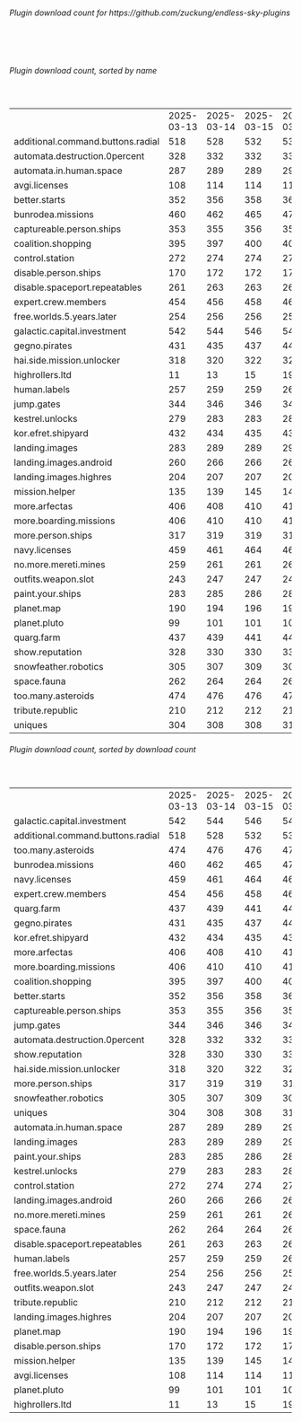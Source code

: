 <h6>Plugin download count for https://github.com/zuckung/endless-sky-plugins</h6><br>
<br>
<h6>Plugin download count, sorted by name</h6><sub><sup><br>
<table>
	<tr>
		<td></td>
		<td>2025-03-13</td>
		<td>2025-03-14</td>
		<td>2025-03-15</td>
		<td>2025-03-16</td>
		<td>2025-03-17</td>
		<td>2025-03-18</td>
		<td>2025-03-19</td>
		<td>today +</td>
	</tr>
	<tr>
		<td>additional.command.buttons.radial</td>
		<td>518</td>
		<td>528</td>
		<td>532</td>
		<td>536</td>
		<td>544</td>
		<td>547</td>
		<td>547</td>
		<td></td>
	</tr>
	<tr>
		<td>automata.destruction.0percent</td>
		<td>328</td>
		<td>332</td>
		<td>332</td>
		<td>336</td>
		<td>342</td>
		<td>342</td>
		<td>342</td>
		<td></td>
	</tr>
	<tr>
		<td>automata.in.human.space</td>
		<td>287</td>
		<td>289</td>
		<td>289</td>
		<td>291</td>
		<td>297</td>
		<td>297</td>
		<td>297</td>
		<td></td>
	</tr>
	<tr>
		<td>avgi.licenses</td>
		<td>108</td>
		<td>114</td>
		<td>114</td>
		<td>118</td>
		<td>124</td>
		<td>126</td>
		<td>126</td>
		<td></td>
	</tr>
	<tr>
		<td>better.starts</td>
		<td>352</td>
		<td>356</td>
		<td>358</td>
		<td>361</td>
		<td>365</td>
		<td>365</td>
		<td>365</td>
		<td></td>
	</tr>
	<tr>
		<td>bunrodea.missions</td>
		<td>460</td>
		<td>462</td>
		<td>465</td>
		<td>472</td>
		<td>476</td>
		<td>476</td>
		<td>476</td>
		<td></td>
	</tr>
	<tr>
		<td>captureable.person.ships</td>
		<td>353</td>
		<td>355</td>
		<td>356</td>
		<td>358</td>
		<td>364</td>
		<td>364</td>
		<td>364</td>
		<td></td>
	</tr>
	<tr>
		<td>coalition.shopping</td>
		<td>395</td>
		<td>397</td>
		<td>400</td>
		<td>402</td>
		<td>404</td>
		<td>404</td>
		<td>404</td>
		<td></td>
	</tr>
	<tr>
		<td>control.station</td>
		<td>272</td>
		<td>274</td>
		<td>274</td>
		<td>274</td>
		<td>274</td>
		<td>274</td>
		<td>274</td>
		<td></td>
	</tr>
	<tr>
		<td>disable.person.ships</td>
		<td>170</td>
		<td>172</td>
		<td>172</td>
		<td>172</td>
		<td>172</td>
		<td>172</td>
		<td>172</td>
		<td></td>
	</tr>
	<tr>
		<td>disable.spaceport.repeatables</td>
		<td>261</td>
		<td>263</td>
		<td>263</td>
		<td>265</td>
		<td>265</td>
		<td>265</td>
		<td>265</td>
		<td></td>
	</tr>
	<tr>
		<td>expert.crew.members</td>
		<td>454</td>
		<td>456</td>
		<td>458</td>
		<td>463</td>
		<td>465</td>
		<td>465</td>
		<td>465</td>
		<td></td>
	</tr>
	<tr>
		<td>free.worlds.5.years.later</td>
		<td>254</td>
		<td>256</td>
		<td>256</td>
		<td>256</td>
		<td>256</td>
		<td>256</td>
		<td>256</td>
		<td></td>
	</tr>
	<tr>
		<td>galactic.capital.investment</td>
		<td>542</td>
		<td>544</td>
		<td>546</td>
		<td>548</td>
		<td>554</td>
		<td>558</td>
		<td>558</td>
		<td></td>
	</tr>
	<tr>
		<td>gegno.pirates</td>
		<td>431</td>
		<td>435</td>
		<td>437</td>
		<td>443</td>
		<td>447</td>
		<td>447</td>
		<td>447</td>
		<td></td>
	</tr>
	<tr>
		<td>hai.side.mission.unlocker</td>
		<td>318</td>
		<td>320</td>
		<td>322</td>
		<td>326</td>
		<td>328</td>
		<td>328</td>
		<td>328</td>
		<td></td>
	</tr>
	<tr>
		<td>highrollers.ltd</td>
		<td>11</td>
		<td>13</td>
		<td>15</td>
		<td>19</td>
		<td>19</td>
		<td>19</td>
		<td>19</td>
		<td></td>
	</tr>
	<tr>
		<td>human.labels</td>
		<td>257</td>
		<td>259</td>
		<td>259</td>
		<td>261</td>
		<td>263</td>
		<td>263</td>
		<td>263</td>
		<td></td>
	</tr>
	<tr>
		<td>jump.gates</td>
		<td>344</td>
		<td>346</td>
		<td>346</td>
		<td>346</td>
		<td>352</td>
		<td>352</td>
		<td>352</td>
		<td></td>
	</tr>
	<tr>
		<td>kestrel.unlocks</td>
		<td>279</td>
		<td>283</td>
		<td>283</td>
		<td>283</td>
		<td>287</td>
		<td>287</td>
		<td>287</td>
		<td></td>
	</tr>
	<tr>
		<td>kor.efret.shipyard</td>
		<td>432</td>
		<td>434</td>
		<td>435</td>
		<td>437</td>
		<td>441</td>
		<td>443</td>
		<td>443</td>
		<td></td>
	</tr>
	<tr>
		<td>landing.images</td>
		<td>283</td>
		<td>289</td>
		<td>289</td>
		<td>291</td>
		<td>293</td>
		<td>293</td>
		<td>293</td>
		<td></td>
	</tr>
	<tr>
		<td>landing.images.android</td>
		<td>260</td>
		<td>266</td>
		<td>266</td>
		<td>266</td>
		<td>268</td>
		<td>268</td>
		<td>268</td>
		<td></td>
	</tr>
	<tr>
		<td>landing.images.highres</td>
		<td>204</td>
		<td>207</td>
		<td>207</td>
		<td>207</td>
		<td>207</td>
		<td>209</td>
		<td>209</td>
		<td></td>
	</tr>
	<tr>
		<td>mission.helper</td>
		<td>135</td>
		<td>139</td>
		<td>145</td>
		<td>147</td>
		<td>149</td>
		<td>149</td>
		<td>149</td>
		<td></td>
	</tr>
	<tr>
		<td>more.arfectas</td>
		<td>406</td>
		<td>408</td>
		<td>410</td>
		<td>410</td>
		<td>414</td>
		<td>417</td>
		<td>417</td>
		<td></td>
	</tr>
	<tr>
		<td>more.boarding.missions</td>
		<td>406</td>
		<td>410</td>
		<td>410</td>
		<td>410</td>
		<td>414</td>
		<td>414</td>
		<td>414</td>
		<td></td>
	</tr>
	<tr>
		<td>more.person.ships</td>
		<td>317</td>
		<td>319</td>
		<td>319</td>
		<td>319</td>
		<td>321</td>
		<td>321</td>
		<td>321</td>
		<td></td>
	</tr>
	<tr>
		<td>navy.licenses</td>
		<td>459</td>
		<td>461</td>
		<td>464</td>
		<td>466</td>
		<td>468</td>
		<td>468</td>
		<td>468</td>
		<td></td>
	</tr>
	<tr>
		<td>no.more.mereti.mines</td>
		<td>259</td>
		<td>261</td>
		<td>261</td>
		<td>263</td>
		<td>267</td>
		<td>267</td>
		<td>267</td>
		<td></td>
	</tr>
	<tr>
		<td>outfits.weapon.slot</td>
		<td>243</td>
		<td>247</td>
		<td>247</td>
		<td>249</td>
		<td>251</td>
		<td>251</td>
		<td>251</td>
		<td></td>
	</tr>
	<tr>
		<td>paint.your.ships</td>
		<td>283</td>
		<td>285</td>
		<td>286</td>
		<td>286</td>
		<td>290</td>
		<td>292</td>
		<td>292</td>
		<td></td>
	</tr>
	<tr>
		<td>planet.map</td>
		<td>190</td>
		<td>194</td>
		<td>196</td>
		<td>196</td>
		<td>198</td>
		<td>198</td>
		<td>198</td>
		<td></td>
	</tr>
	<tr>
		<td>planet.pluto</td>
		<td>99</td>
		<td>101</td>
		<td>101</td>
		<td>101</td>
		<td>103</td>
		<td>103</td>
		<td>103</td>
		<td></td>
	</tr>
	<tr>
		<td>quarg.farm</td>
		<td>437</td>
		<td>439</td>
		<td>441</td>
		<td>443</td>
		<td>449</td>
		<td>449</td>
		<td>449</td>
		<td></td>
	</tr>
	<tr>
		<td>show.reputation</td>
		<td>328</td>
		<td>330</td>
		<td>330</td>
		<td>332</td>
		<td>334</td>
		<td>334</td>
		<td>334</td>
		<td></td>
	</tr>
	<tr>
		<td>snowfeather.robotics</td>
		<td>305</td>
		<td>307</td>
		<td>309</td>
		<td>309</td>
		<td>313</td>
		<td>313</td>
		<td>313</td>
		<td></td>
	</tr>
	<tr>
		<td>space.fauna</td>
		<td>262</td>
		<td>264</td>
		<td>264</td>
		<td>264</td>
		<td>266</td>
		<td>266</td>
		<td>266</td>
		<td></td>
	</tr>
	<tr>
		<td>too.many.asteroids</td>
		<td>474</td>
		<td>476</td>
		<td>476</td>
		<td>478</td>
		<td>487</td>
		<td>487</td>
		<td>487</td>
		<td></td>
	</tr>
	<tr>
		<td>tribute.republic</td>
		<td>210</td>
		<td>212</td>
		<td>212</td>
		<td>212</td>
		<td>214</td>
		<td>214</td>
		<td>214</td>
		<td></td>
	</tr>
	<tr>
		<td>uniques</td>
		<td>304</td>
		<td>308</td>
		<td>308</td>
		<td>310</td>
		<td>312</td>
		<td>312</td>
		<td>312</td>
		<td></td>
	</tr>
</table>
</sub></sup>
<h6>Plugin download count, sorted by download count</h6><sub><sup><br>
<table>
	<tr>
		<td></td>
		<td>2025-03-13</td>
		<td>2025-03-14</td>
		<td>2025-03-15</td>
		<td>2025-03-16</td>
		<td>2025-03-17</td>
		<td>2025-03-18</td>
		<td>2025-03-19</td>
		<td>today +</td>
	</tr>
	<tr>
		<td>galactic.capital.investment</td>
		<td>542</td>
		<td>544</td>
		<td>546</td>
		<td>548</td>
		<td>554</td>
		<td>558</td>
		<td>558</td>
		<td></td>
	</tr>
	<tr>
		<td>additional.command.buttons.radial</td>
		<td>518</td>
		<td>528</td>
		<td>532</td>
		<td>536</td>
		<td>544</td>
		<td>547</td>
		<td>547</td>
		<td></td>
	</tr>
	<tr>
		<td>too.many.asteroids</td>
		<td>474</td>
		<td>476</td>
		<td>476</td>
		<td>478</td>
		<td>487</td>
		<td>487</td>
		<td>487</td>
		<td></td>
	</tr>
	<tr>
		<td>bunrodea.missions</td>
		<td>460</td>
		<td>462</td>
		<td>465</td>
		<td>472</td>
		<td>476</td>
		<td>476</td>
		<td>476</td>
		<td></td>
	</tr>
	<tr>
		<td>navy.licenses</td>
		<td>459</td>
		<td>461</td>
		<td>464</td>
		<td>466</td>
		<td>468</td>
		<td>468</td>
		<td>468</td>
		<td></td>
	</tr>
	<tr>
		<td>expert.crew.members</td>
		<td>454</td>
		<td>456</td>
		<td>458</td>
		<td>463</td>
		<td>465</td>
		<td>465</td>
		<td>465</td>
		<td></td>
	</tr>
	<tr>
		<td>quarg.farm</td>
		<td>437</td>
		<td>439</td>
		<td>441</td>
		<td>443</td>
		<td>449</td>
		<td>449</td>
		<td>449</td>
		<td></td>
	</tr>
	<tr>
		<td>gegno.pirates</td>
		<td>431</td>
		<td>435</td>
		<td>437</td>
		<td>443</td>
		<td>447</td>
		<td>447</td>
		<td>447</td>
		<td></td>
	</tr>
	<tr>
		<td>kor.efret.shipyard</td>
		<td>432</td>
		<td>434</td>
		<td>435</td>
		<td>437</td>
		<td>441</td>
		<td>443</td>
		<td>443</td>
		<td></td>
	</tr>
	<tr>
		<td>more.arfectas</td>
		<td>406</td>
		<td>408</td>
		<td>410</td>
		<td>410</td>
		<td>414</td>
		<td>417</td>
		<td>417</td>
		<td></td>
	</tr>
	<tr>
		<td>more.boarding.missions</td>
		<td>406</td>
		<td>410</td>
		<td>410</td>
		<td>410</td>
		<td>414</td>
		<td>414</td>
		<td>414</td>
		<td></td>
	</tr>
	<tr>
		<td>coalition.shopping</td>
		<td>395</td>
		<td>397</td>
		<td>400</td>
		<td>402</td>
		<td>404</td>
		<td>404</td>
		<td>404</td>
		<td></td>
	</tr>
	<tr>
		<td>better.starts</td>
		<td>352</td>
		<td>356</td>
		<td>358</td>
		<td>361</td>
		<td>365</td>
		<td>365</td>
		<td>365</td>
		<td></td>
	</tr>
	<tr>
		<td>captureable.person.ships</td>
		<td>353</td>
		<td>355</td>
		<td>356</td>
		<td>358</td>
		<td>364</td>
		<td>364</td>
		<td>364</td>
		<td></td>
	</tr>
	<tr>
		<td>jump.gates</td>
		<td>344</td>
		<td>346</td>
		<td>346</td>
		<td>346</td>
		<td>352</td>
		<td>352</td>
		<td>352</td>
		<td></td>
	</tr>
	<tr>
		<td>automata.destruction.0percent</td>
		<td>328</td>
		<td>332</td>
		<td>332</td>
		<td>336</td>
		<td>342</td>
		<td>342</td>
		<td>342</td>
		<td></td>
	</tr>
	<tr>
		<td>show.reputation</td>
		<td>328</td>
		<td>330</td>
		<td>330</td>
		<td>332</td>
		<td>334</td>
		<td>334</td>
		<td>334</td>
		<td></td>
	</tr>
	<tr>
		<td>hai.side.mission.unlocker</td>
		<td>318</td>
		<td>320</td>
		<td>322</td>
		<td>326</td>
		<td>328</td>
		<td>328</td>
		<td>328</td>
		<td></td>
	</tr>
	<tr>
		<td>more.person.ships</td>
		<td>317</td>
		<td>319</td>
		<td>319</td>
		<td>319</td>
		<td>321</td>
		<td>321</td>
		<td>321</td>
		<td></td>
	</tr>
	<tr>
		<td>snowfeather.robotics</td>
		<td>305</td>
		<td>307</td>
		<td>309</td>
		<td>309</td>
		<td>313</td>
		<td>313</td>
		<td>313</td>
		<td></td>
	</tr>
	<tr>
		<td>uniques</td>
		<td>304</td>
		<td>308</td>
		<td>308</td>
		<td>310</td>
		<td>312</td>
		<td>312</td>
		<td>312</td>
		<td></td>
	</tr>
	<tr>
		<td>automata.in.human.space</td>
		<td>287</td>
		<td>289</td>
		<td>289</td>
		<td>291</td>
		<td>297</td>
		<td>297</td>
		<td>297</td>
		<td></td>
	</tr>
	<tr>
		<td>landing.images</td>
		<td>283</td>
		<td>289</td>
		<td>289</td>
		<td>291</td>
		<td>293</td>
		<td>293</td>
		<td>293</td>
		<td></td>
	</tr>
	<tr>
		<td>paint.your.ships</td>
		<td>283</td>
		<td>285</td>
		<td>286</td>
		<td>286</td>
		<td>290</td>
		<td>292</td>
		<td>292</td>
		<td></td>
	</tr>
	<tr>
		<td>kestrel.unlocks</td>
		<td>279</td>
		<td>283</td>
		<td>283</td>
		<td>283</td>
		<td>287</td>
		<td>287</td>
		<td>287</td>
		<td></td>
	</tr>
	<tr>
		<td>control.station</td>
		<td>272</td>
		<td>274</td>
		<td>274</td>
		<td>274</td>
		<td>274</td>
		<td>274</td>
		<td>274</td>
		<td></td>
	</tr>
	<tr>
		<td>landing.images.android</td>
		<td>260</td>
		<td>266</td>
		<td>266</td>
		<td>266</td>
		<td>268</td>
		<td>268</td>
		<td>268</td>
		<td></td>
	</tr>
	<tr>
		<td>no.more.mereti.mines</td>
		<td>259</td>
		<td>261</td>
		<td>261</td>
		<td>263</td>
		<td>267</td>
		<td>267</td>
		<td>267</td>
		<td></td>
	</tr>
	<tr>
		<td>space.fauna</td>
		<td>262</td>
		<td>264</td>
		<td>264</td>
		<td>264</td>
		<td>266</td>
		<td>266</td>
		<td>266</td>
		<td></td>
	</tr>
	<tr>
		<td>disable.spaceport.repeatables</td>
		<td>261</td>
		<td>263</td>
		<td>263</td>
		<td>265</td>
		<td>265</td>
		<td>265</td>
		<td>265</td>
		<td></td>
	</tr>
	<tr>
		<td>human.labels</td>
		<td>257</td>
		<td>259</td>
		<td>259</td>
		<td>261</td>
		<td>263</td>
		<td>263</td>
		<td>263</td>
		<td></td>
	</tr>
	<tr>
		<td>free.worlds.5.years.later</td>
		<td>254</td>
		<td>256</td>
		<td>256</td>
		<td>256</td>
		<td>256</td>
		<td>256</td>
		<td>256</td>
		<td></td>
	</tr>
	<tr>
		<td>outfits.weapon.slot</td>
		<td>243</td>
		<td>247</td>
		<td>247</td>
		<td>249</td>
		<td>251</td>
		<td>251</td>
		<td>251</td>
		<td></td>
	</tr>
	<tr>
		<td>tribute.republic</td>
		<td>210</td>
		<td>212</td>
		<td>212</td>
		<td>212</td>
		<td>214</td>
		<td>214</td>
		<td>214</td>
		<td></td>
	</tr>
	<tr>
		<td>landing.images.highres</td>
		<td>204</td>
		<td>207</td>
		<td>207</td>
		<td>207</td>
		<td>207</td>
		<td>209</td>
		<td>209</td>
		<td></td>
	</tr>
	<tr>
		<td>planet.map</td>
		<td>190</td>
		<td>194</td>
		<td>196</td>
		<td>196</td>
		<td>198</td>
		<td>198</td>
		<td>198</td>
		<td></td>
	</tr>
	<tr>
		<td>disable.person.ships</td>
		<td>170</td>
		<td>172</td>
		<td>172</td>
		<td>172</td>
		<td>172</td>
		<td>172</td>
		<td>172</td>
		<td></td>
	</tr>
	<tr>
		<td>mission.helper</td>
		<td>135</td>
		<td>139</td>
		<td>145</td>
		<td>147</td>
		<td>149</td>
		<td>149</td>
		<td>149</td>
		<td></td>
	</tr>
	<tr>
		<td>avgi.licenses</td>
		<td>108</td>
		<td>114</td>
		<td>114</td>
		<td>118</td>
		<td>124</td>
		<td>126</td>
		<td>126</td>
		<td></td>
	</tr>
	<tr>
		<td>planet.pluto</td>
		<td>99</td>
		<td>101</td>
		<td>101</td>
		<td>101</td>
		<td>103</td>
		<td>103</td>
		<td>103</td>
		<td></td>
	</tr>
	<tr>
		<td>highrollers.ltd</td>
		<td>11</td>
		<td>13</td>
		<td>15</td>
		<td>19</td>
		<td>19</td>
		<td>19</td>
		<td>19</td>
		<td></td>
	</tr>
</table>
</sub></sup>
